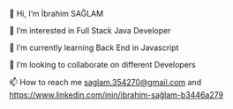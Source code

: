    👋 Hi, I’m İbrahim SAĞLAM

 👀 I’m interested in Full Stack Java Developer
 
 🌱 I’m currently learning Back End in Javascript
 
 💞️ I’m looking to collaborate on different Developers
 
 📫 How to reach me saglam.354270@gmail.com and https://www.linkedin.com/inin/ibrahim-sağlam-b3446a279


<!---
ibrahim354270/ibrahim354270 is a ✨ special ✨ repository because its `README.md` (this file) appears on your GitHub profile.
You can click the Preview link to take a look at your changes.
--->
